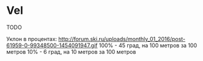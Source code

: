 # Vel

TODO

Уклон в процентах: http://forum.ski.ru/uploads/monthly_01_2016/post-61959-0-99348500-1454091947.gif
100% - 45 град, на 100 метров за 100 метров
10% - 6 град, на 10 метров за 100 метров